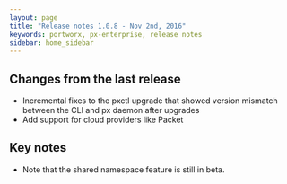 ```yaml
---
layout: page
title: "Release notes 1.0.8 - Nov 2nd, 2016"
keywords: portworx, px-enterprise, release notes
sidebar: home_sidebar
---
```


## Changes from the last release
* Incremental fixes to the pxctl upgrade that showed version mismatch between the CLI and px daemon after upgrades
* Add support for cloud providers like Packet

## Key notes
* Note that the shared namespace feature is still in beta.
